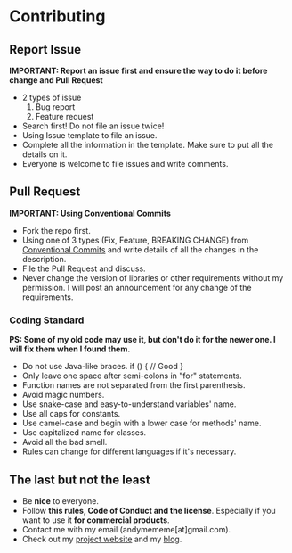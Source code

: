 # Contributing

## Report Issue
**IMPORTANT: Report an issue first and ensure the way to do it before change and Pull Request**
* 2 types of issue
    1. Bug report
    2. Feature request
* Search first! Do not file an issue twice!
* Using Issue template to file an issue.
* Complete all the information in the template. Make sure to put all the details on it.
* Everyone is welcome to file issues and write comments.

## Pull Request
**IMPORTANT: Using Conventional Commits**
* Fork the repo first.
* Using one of 3 types (Fix, Feature, BREAKING CHANGE) from [Conventional Commits](https://www.conventionalcommits.org/en/v1.0.0-beta.4/) and write details of all the changes in the description.
* File the Pull Request and discuss.
* Never change the version of libraries or other requirements without my permission. I will post an announcement for any change of the requirements.

### Coding Standard
**PS: Some of my old code may use it, but don't do it for the newer one. I will fix them when I found them.**
* Do not use Java-like braces.
    if ()
    {
        // Good
    }
* Only leave one space after semi-colons in "for" statements.
* Function names are not separated from the first parenthesis.
* Avoid magic numbers.
* Use snake-case and easy-to-understand variables' name.
* Use all caps for constants.
* Use camel-case and begin with a lower case for methods' name.
* Use capitalized name for classes.
* Avoid all the bad smell.
* Rules can change for different languages if it's necessary.

## The last but not the least
* Be **nice** to everyone.
* Follow **this rules, Code of Conduct and the license**. Especially if you want to use it **for commercial products**.
* Contact me with my email (andymememe\[at\]gmail.com).
* Check out my [project website](https://andymememe.github.io/) and my [blog](https://am3devdiary.wordpress.com/).

